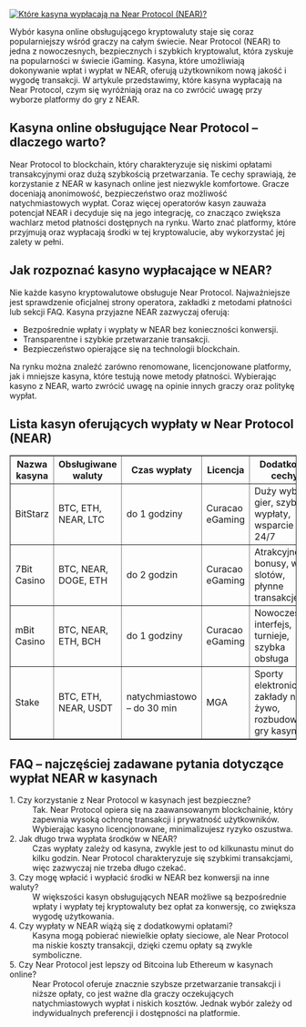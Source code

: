 [![Które kasyna wypłacają na Near Protocol (NEAR)?](https://123-caf.pages.dev/gitsignup.png)](https://vrmoo.ru/Bt82HjjY)

<p>Wybór kasyna online obsługującego kryptowaluty staje się coraz popularniejszy wśród graczy na całym świecie. Near Protocol (NEAR) to jedna z nowoczesnych, bezpiecznych i szybkich kryptowalut, która zyskuje na popularności w świecie iGaming. Kasyna, które umożliwiają dokonywanie wpłat i wypłat w NEAR, oferują użytkownikom nową jakość i wygodę transakcji. W artykule przedstawimy, które kasyna wypłacają na Near Protocol, czym się wyróżniają oraz na co zwrócić uwagę przy wyborze platformy do gry z NEAR.</p>  <h2>Kasyna online obsługujące Near Protocol – dlaczego warto?</h2> <p>Near Protocol to blockchain, który charakteryzuje się niskimi opłatami transakcyjnymi oraz dużą szybkością przetwarzania. Te cechy sprawiają, że korzystanie z NEAR w kasynach online jest niezwykle komfortowe. Gracze doceniają anonimowość, bezpieczeństwo oraz możliwość natychmiastowych wypłat. Coraz więcej operatorów kasyn zauważa potencjał NEAR i decyduje się na jego integrację, co znacząco zwiększa wachlarz metod płatności dostępnych na rynku. Warto znać platformy, które przyjmują oraz wypłacają środki w tej kryptowalucie, aby wykorzystać jej zalety w pełni.</p>  <h2>Jak rozpoznać kasyno wypłacające w NEAR?</h2> <p>Nie każde kasyno kryptowalutowe obsługuje Near Protocol. Najważniejsze jest sprawdzenie oficjalnej strony operatora, zakładki z metodami płatności lub sekcji FAQ. Kasyna przyjazne NEAR zazwyczaj oferują:</p> <ul>   <li>Bezpośrednie wpłaty i wypłaty w NEAR bez konieczności konwersji.</li>   <li>Transparentne i szybkie przetwarzanie transakcji.</li>   <li>Bezpieczeństwo opierające się na technologii blockchain.</li> </ul> <p>Na rynku można znaleźć zarówno renomowane, licencjonowane platformy, jak i mniejsze kasyna, które testują nowe metody płatności. Wybierając kasyno z NEAR, warto zwrócić uwagę na opinie innych graczy oraz politykę wypłat.</p>  <h2>Lista kasyn oferujących wypłaty w Near Protocol (NEAR)</h2> <table border="1" cellpadding="8" cellspacing="0" style="border-collapse: collapse; width: 100%;">   <thead>     <tr>       <th>Nazwa kasyna</th>       <th>Obsługiwane waluty</th>       <th>Czas wypłaty</th>       <th>Licencja</th>       <th>Dodatkowe cechy</th>     </tr>   </thead>   <tbody>     <tr>       <td>BitStarz</td>       <td>BTC, ETH, NEAR, LTC</td>       <td>do 1 godziny</td>       <td>Curacao eGaming</td>       <td>Duży wybór gier, szybkie wypłaty, wsparcie 24/7</td>     </tr>     <tr>       <td>7Bit Casino</td>       <td>BTC, NEAR, DOGE, ETH</td>       <td>do 2 godzin</td>       <td>Curacao eGaming</td>       <td>Atrakcyjne bonusy, wiele slotów, płynne transakcje</td>     </tr>     <tr>       <td>mBit Casino</td>       <td>BTC, NEAR, ETH, BCH</td>       <td>do 1 godziny</td>       <td>Curacao eGaming</td>       <td>Nowoczesny interfejs, turnieje, szybka obsługa</td>     </tr>     <tr>       <td>Stake</td>       <td>BTC, ETH, NEAR, USDT</td>       <td>natychmiastowo – do 30 min</td>       <td>MGA</td>       <td>Sporty elektroniczne, zakłady na żywo, rozbudowane gry kasynowe</td>     </tr>   </tbody> </table>  <h2>FAQ – najczęściej zadawane pytania dotyczące wypłat NEAR w kasynach</h2> <dl>   <dt>1. Czy korzystanie z Near Protocol w kasynach jest bezpieczne?</dt>   <dd>Tak. Near Protocol opiera się na zaawansowanym blockchainie, który zapewnia wysoką ochronę transakcji i prywatność użytkowników. Wybierając kasyno licencjonowane, minimalizujesz ryzyko oszustwa.</dd>    <dt>2. Jak długo trwa wypłata środków w NEAR?</dt>   <dd>Czas wypłaty zależy od kasyna, zwykle jest to od kilkunastu minut do kilku godzin. Near Protocol charakteryzuje się szybkimi transakcjami, więc zazwyczaj nie trzeba długo czekać.</dd>    <dt>3. Czy mogę wpłacić i wypłacić środki w NEAR bez konwersji na inne waluty?</dt>   <dd>W większości kasyn obsługujących NEAR możliwe są bezpośrednie wpłaty i wypłaty tej kryptowaluty bez opłat za konwersję, co zwiększa wygodę użytkowania.</dd>    <dt>4. Czy wypłaty w NEAR wiążą się z dodatkowymi opłatami?</dt>   <dd>Kasyna mogą pobierać niewielkie opłaty sieciowe, ale Near Protocol ma niskie koszty transakcji, dzięki czemu opłaty są zwykle symboliczne.</dd>    <dt>5. Czy Near Protocol jest lepszy od Bitcoina lub Ethereum w kasynach online?</dt>   <dd>Near Protocol oferuje znacznie szybsze przetwarzanie transakcji i niższe opłaty, co jest ważne dla graczy oczekujących natychmiastowych wypłat i niskich kosztów. Jednak wybór zależy od indywidualnych preferencji i dostępności na platformie.</dd> </dl>